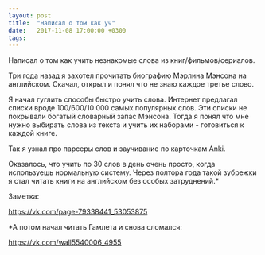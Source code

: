 ```yaml
---
layout: post
title:  "Написал о том как уч"
date:   2017-11-08 17:00:00 +0300
tags:   
---
```


Написал о том как учить незнакомые слова из книг/фильмов/сериалов.

Три года назад я захотел прочитать биографию Мэрлина Мэнсона на английском. Скачал, открыл и понял что не знаю каждое третье слово. 

<!--excerpt-->

Я начал гуглить способы быстро учить слова. Интернет предлагал списки вроде 100/600/10 000 самых популярных слов. Эти списки не покрывали богатый словарный запас Мэнсона. Тогда я понял что мне нужно выбирать слова из текста и учить их наборами - готовиться к каждой книге.

Так я узнал про парсеры слов и заучивание по карточкам Anki.

Оказалось, что учить по 30 слов в день очень просто, когда используешь нормальную систему. Через полтора года такой зубрежки я стал читать книги на английском без особых затруднений.* 

Заметка:

https://vk.com/page-79338441_53053875 

*А потом начал читать Гамлета и снова сломался:

https://vk.com/wall5540006_4955
